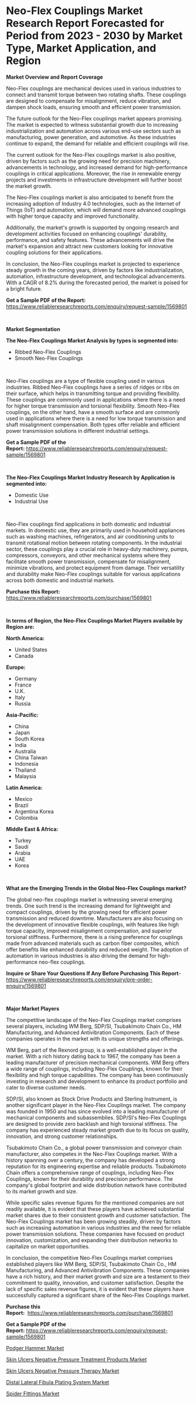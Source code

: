 <p><h1>Neo-Flex Couplings Market Research Report Forecasted for Period from 2023 -  2030 by Market Type, Market Application, and Region</h1></p><p><strong>Market Overview and Report Coverage</strong></p>
<p><p>Neo-Flex couplings are mechanical devices used in various industries to connect and transmit torque between two rotating shafts. These couplings are designed to compensate for misalignment, reduce vibration, and dampen shock loads, ensuring smooth and efficient power transmission.</p><p>The future outlook for the Neo-Flex couplings market appears promising. The market is expected to witness substantial growth due to increasing industrialization and automation across various end-use sectors such as manufacturing, power generation, and automotive. As these industries continue to expand, the demand for reliable and efficient couplings will rise.</p><p>The current outlook for the Neo-Flex couplings market is also positive, driven by factors such as the growing need for precision machinery, advancements in technology, and increased demand for high-performance couplings in critical applications. Moreover, the rise in renewable energy projects and investments in infrastructure development will further boost the market growth.</p><p>The Neo-Flex couplings market is also anticipated to benefit from the increasing adoption of Industry 4.0 technologies, such as the Internet of Things (IoT) and automation, which will demand more advanced couplings with higher torque capacity and improved functionality.</p><p>Additionally, the market's growth is supported by ongoing research and development activities focused on enhancing couplings' durability, performance, and safety features. These advancements will drive the market's expansion and attract new customers looking for innovative coupling solutions for their applications.</p><p>In conclusion, the Neo-Flex couplings market is projected to experience steady growth in the coming years, driven by factors like industrialization, automation, infrastructure development, and technological advancements. With a CAGR of 8.2% during the forecasted period, the market is poised for a bright future.</p></p>
<p><strong>Get a Sample PDF of the Report:</strong> <a href="https://www.reliableresearchreports.com/enquiry/request-sample/1569801">https://www.reliableresearchreports.com/enquiry/request-sample/1569801</a></p>
<p>&nbsp;</p>
<p><strong>Market Segmentation</strong></p>
<p><strong>The Neo-Flex Couplings Market Analysis by types is segmented into:</strong></p>
<p><ul><li>Ribbed Neo-Flex Couplings</li><li>Smooth Neo-Flex Couplings</li></ul></p>
<p>&nbsp;</p>
<p><p>Neo-Flex couplings are a type of flexible coupling used in various industries. Ribbed Neo-Flex couplings have a series of ridges or ribs on their surface, which helps in transmitting torque and providing flexibility. These couplings are commonly used in applications where there is a need for higher torque transmission and torsional flexibility. Smooth Neo-Flex couplings, on the other hand, have a smooth surface and are commonly used in applications where there is a need for low torque transmission and shaft misalignment compensation. Both types offer reliable and efficient power transmission solutions in different industrial settings.</p></p>
<p><strong>Get a Sample PDF of the Report:</strong>&nbsp;<a href="https://www.reliableresearchreports.com/enquiry/request-sample/1569801">https://www.reliableresearchreports.com/enquiry/request-sample/1569801</a></p>
<p>&nbsp;</p>
<p><strong>The Neo-Flex Couplings Market Industry Research by Application is segmented into:</strong></p>
<p><ul><li>Domestic Use</li><li>Industrial Use</li></ul></p>
<p>&nbsp;</p>
<p><p>Neo-Flex couplings find applications in both domestic and industrial markets. In domestic use, they are primarily used in household appliances such as washing machines, refrigerators, and air conditioning units to transmit rotational motion between rotating components. In the industrial sector, these couplings play a crucial role in heavy-duty machinery, pumps, compressors, conveyors, and other mechanical systems where they facilitate smooth power transmission, compensate for misalignment, minimize vibrations, and protect equipment from damage. Their versatility and durability make Neo-Flex couplings suitable for various applications across both domestic and industrial markets.</p></p>
<p><strong>Purchase this Report:</strong>&nbsp; <a href="https://www.reliableresearchreports.com/purchase/1569801">https://www.reliableresearchreports.com/purchase/1569801</a></p>
<p>&nbsp;</p>
<p><strong>In terms of Region, the Neo-Flex Couplings Market Players available by Region are:</strong></p>
<p>
    <p> <strong> North America: </strong>
        <ul>
            <li>United States</li>
            <li>Canada</li>
        </ul>
        </p> 
    <p> <strong> Europe: </strong>
        <ul>
            <li>Germany</li>
            <li>France</li>
            <li>U.K.</li>
            <li>Italy</li>
            <li>Russia</li>
        </ul>
        </p> 
    <p> <strong> Asia-Pacific: </strong>
        <ul>
            <li>China</li>
            <li>Japan</li>
            <li>South Korea</li>
            <li>India</li>
            <li>Australia</li>
            <li>China Taiwan</li>
            <li>Indonesia</li>
            <li>Thailand</li>
            <li>Malaysia</li>
        </ul>
        </p> 
    <p> <strong> Latin America: </strong>
        <ul>
            <li>Mexico</li>
            <li>Brazil</li>
            <li>Argentina Korea</li>
            <li>Colombia</li>
        </ul>
        </p> 
    <p> <strong> Middle East & Africa: </strong>
        <ul>
            <li>Turkey</li>
            <li>Saudi</li>
            <li>Arabia</li>
            <li>UAE</li>
            <li>Korea</li>
        </ul>
    </p>
    </p>
<p>&nbsp;</p>
<p><strong>What are the Emerging Trends in the Global Neo-Flex Couplings market?</strong></p>
<p><p>The global neo-flex couplings market is witnessing several emerging trends. One such trend is the increasing demand for lightweight and compact couplings, driven by the growing need for efficient power transmission and reduced downtime. Manufacturers are also focusing on the development of innovative flexible couplings, with features like high torque capacity, improved misalignment compensation, and superior torsional stiffness. Furthermore, there is a rising preference for couplings made from advanced materials such as carbon fiber composites, which offer benefits like enhanced durability and reduced weight. The adoption of automation in various industries is also driving the demand for high-performance neo-flex couplings.</p></p>
<p><strong>Inquire or Share Your Questions If Any Before Purchasing This Report</strong>- <a href="https://www.reliableresearchreports.com/enquiry/pre-order-enquiry/1569801">https://www.reliableresearchreports.com/enquiry/pre-order-enquiry/1569801</a></p>
<p>&nbsp;</p>
<p><strong>Major Market Players</strong></p>
<p><p>The competitive landscape of the Neo-Flex Couplings market comprises several players, including WM Berg, SDP/SI, Tsubakimoto Chain Co., HM Manufacturing, and Advanced Antivibration Components. Each of these companies operates in the market with its unique strengths and offerings.</p><p>WM Berg, part of the Rexnord group, is a well-established player in the market. With a rich history dating back to 1967, the company has been a leading manufacturer of precision mechanical components. WM Berg offers a wide range of couplings, including Neo-Flex Couplings, known for their flexibility and high torque capabilities. The company has been continuously investing in research and development to enhance its product portfolio and cater to diverse customer needs.</p><p>SDP/SI, also known as Stock Drive Products and Sterling Instrument, is another significant player in the Neo-Flex Couplings market. The company was founded in 1950 and has since evolved into a leading manufacturer of mechanical components and subassemblies. SDP/SI's Neo-Flex Couplings are designed to provide zero backlash and high torsional stiffness. The company has experienced steady market growth due to its focus on quality, innovation, and strong customer relationships.</p><p>Tsubakimoto Chain Co., a global power transmission and conveyor chain manufacturer, also competes in the Neo-Flex Couplings market. With a history spanning over a century, the company has developed a strong reputation for its engineering expertise and reliable products. Tsubakimoto Chain offers a comprehensive range of couplings, including Neo-Flex Couplings, known for their durability and precision performance. The company's global footprint and wide distribution network have contributed to its market growth and size.</p><p>While specific sales revenue figures for the mentioned companies are not readily available, it is evident that these players have achieved substantial market shares due to their consistent growth and customer satisfaction. The Neo-Flex Couplings market has been growing steadily, driven by factors such as increasing automation in various industries and the need for reliable power transmission solutions. These companies have focused on product innovation, customization, and expanding their distribution networks to capitalize on market opportunities.</p><p>In conclusion, the competitive Neo-Flex Couplings market comprises established players like WM Berg, SDP/SI, Tsubakimoto Chain Co., HM Manufacturing, and Advanced Antivibration Components. These companies have a rich history, and their market growth and size are a testament to their commitment to quality, innovation, and customer satisfaction. Despite the lack of specific sales revenue figures, it is evident that these players have successfully captured a significant share of the Neo-Flex Couplings market.</p></p>
<p><strong>Purchase this Report:</strong>&nbsp;&nbsp;<a href="https://www.reliableresearchreports.com/purchase/1569801">https://www.reliableresearchreports.com/purchase/1569801</a></p>
<p></p>
<p><strong>Get a Sample PDF of the Report:</strong>&nbsp;<a href="https://www.reliableresearchreports.com/enquiry/request-sample/1569801">https://www.reliableresearchreports.com/enquiry/request-sample/1569801</a></p>
<p><p><a href="https://github.com/vimar16th/Market-Research-Report-List-1/blob/main/podger-hammer-market.md">Podger Hammer Market</a></p><p><a href="https://medium.com/@vallieemard78/skin-ulcers-negative-pressure-treatment-products-market-trends-forecast-and-competitive-analysis-29a0fe345214">Skin Ulcers Negative Pressure Treatment Products Market</a></p><p><a href="https://medium.com/@marcoshoppe2023/skin-ulcers-negative-pressure-therapy-market-exploring-market-share-market-trends-and-future-a79d26b30f2d">Skin Ulcers Negative Pressure Therapy Market</a></p><p><a href="https://www.linkedin.com/pulse/decoding-distal-lateral-fibula-plating-system-market-deep-cgnjc/">Distal Lateral Fibula Plating System Market</a></p><p><a href="https://github.com/luckyshygirl/Market-Research-Report-List-1/blob/main/spider-fittings-market.md">Spider Fittings Market</a></p></p>